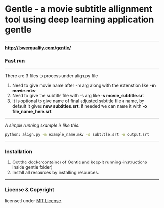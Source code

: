 # Gentle -  a movie subtitle allignment tool using deep learning application gentle
---
<b> http://lowerquality.com/gentle/ </b>

### Fast run 
---
There are 3 files to process under align.py file <br>
1. Need to give movie name after -m arg along with the extenstion like **-m movie.mkv**
2. Need to give the subtitle file with -s arg like **-s movie_subtitle.srt** 
3. It is optional to give name of final adjusted subtitle file a name, by default it gives **new subtitles.srt**. If needed we can name it with **-o file_name_here.srt**
---
<i>A simple running example is like this:</i>

~~~bash
python3 align.py -m example_name.mkv -s subtitle.srt -o output.srt
~~~
---

### Installation
1. Get the dockercontainer of Gentle and keep it running (instructions inside gentle folder)
2. Install all resources by installing resources.

---

### License & Copyright 

licensed under [MIT License](LICENSE).
